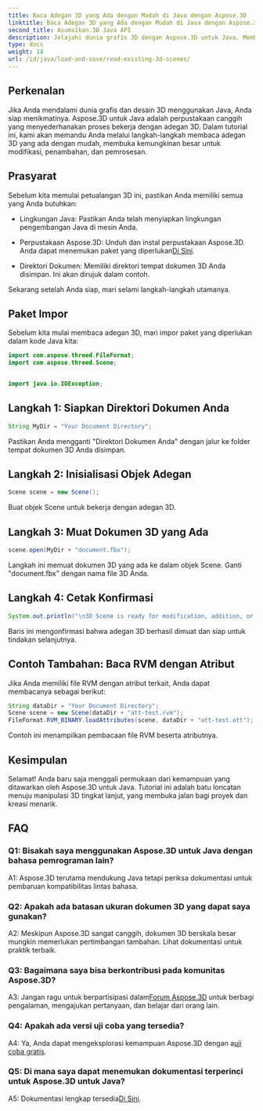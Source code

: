 ```yaml
---
title: Baca Adegan 3D yang Ada dengan Mudah di Java dengan Aspose.3D
linktitle: Baca Adegan 3D yang Ada dengan Mudah di Java dengan Aspose.3D
second_title: Asumsikan.3D Java API
description: Jelajahi dunia grafis 3D dengan Aspose.3D untuk Java. Membaca dan memanipulasi adegan 3D yang ada dengan mudah.
type: docs
weight: 14
url: /id/java/load-and-save/read-existing-3d-scenes/
---
```

## Perkenalan

Jika Anda mendalami dunia grafis dan desain 3D menggunakan Java, Anda siap menikmatinya. Aspose.3D untuk Java adalah perpustakaan canggih yang menyederhanakan proses bekerja dengan adegan 3D. Dalam tutorial ini, kami akan memandu Anda melalui langkah-langkah membaca adegan 3D yang ada dengan mudah, membuka kemungkinan besar untuk modifikasi, penambahan, dan pemrosesan.

## Prasyarat

Sebelum kita memulai petualangan 3D ini, pastikan Anda memiliki semua yang Anda butuhkan:

- Lingkungan Java: Pastikan Anda telah menyiapkan lingkungan pengembangan Java di mesin Anda.

-  Perpustakaan Aspose.3D: Unduh dan instal perpustakaan Aspose.3D. Anda dapat menemukan paket yang diperlukan[Di Sini](https://releases.aspose.com/3d/java/).

- Direktori Dokumen: Memiliki direktori tempat dokumen 3D Anda disimpan. Ini akan dirujuk dalam contoh.

Sekarang setelah Anda siap, mari selami langkah-langkah utamanya.

## Paket Impor

Sebelum kita mulai membaca adegan 3D, mari impor paket yang diperlukan dalam kode Java kita:

```java
import com.aspose.threed.FileFormat;
import com.aspose.threed.Scene;


import java.io.IOException;
```

## Langkah 1: Siapkan Direktori Dokumen Anda

```java
String MyDir = "Your Document Directory";
```

Pastikan Anda mengganti "Direktori Dokumen Anda" dengan jalur ke folder tempat dokumen 3D Anda disimpan.

## Langkah 2: Inisialisasi Objek Adegan

```java
Scene scene = new Scene();
```

Buat objek Scene untuk bekerja dengan adegan 3D.

## Langkah 3: Muat Dokumen 3D yang Ada

```java
scene.open(MyDir + "document.fbx");
```

Langkah ini memuat dokumen 3D yang ada ke dalam objek Scene. Ganti "document.fbx" dengan nama file 3D Anda.

## Langkah 4: Cetak Konfirmasi

```java
System.out.println("\n3D Scene is ready for modification, addition, or processing purposes.");
```

Baris ini mengonfirmasi bahwa adegan 3D berhasil dimuat dan siap untuk tindakan selanjutnya.

## Contoh Tambahan: Baca RVM dengan Atribut

Jika Anda memiliki file RVM dengan atribut terkait, Anda dapat membacanya sebagai berikut:

```java
String dataDir = "Your Document Directory";
Scene scene = new Scene(dataDir + "att-test.rvm");
FileFormat.RVM_BINARY.loadAttributes(scene, dataDir + "att-test.att");
```

Contoh ini menampilkan pembacaan file RVM beserta atributnya.

## Kesimpulan

Selamat! Anda baru saja menggali permukaan dari kemampuan yang ditawarkan oleh Aspose.3D untuk Java. Tutorial ini adalah batu loncatan menuju manipulasi 3D tingkat lanjut, yang membuka jalan bagi proyek dan kreasi menarik.

## FAQ

### Q1: Bisakah saya menggunakan Aspose.3D untuk Java dengan bahasa pemrograman lain?

A1: Aspose.3D terutama mendukung Java tetapi periksa dokumentasi untuk pembaruan kompatibilitas lintas bahasa.

### Q2: Apakah ada batasan ukuran dokumen 3D yang dapat saya gunakan?

A2: Meskipun Aspose.3D sangat canggih, dokumen 3D berskala besar mungkin memerlukan pertimbangan tambahan. Lihat dokumentasi untuk praktik terbaik.

### Q3: Bagaimana saya bisa berkontribusi pada komunitas Aspose.3D?

 A3: Jangan ragu untuk berpartisipasi dalam[Forum Aspose.3D](https://forum.aspose.com/c/3d/18) untuk berbagi pengalaman, mengajukan pertanyaan, dan belajar dari orang lain.

### Q4: Apakah ada versi uji coba yang tersedia?

 A4: Ya, Anda dapat mengeksplorasi kemampuan Aspose.3D dengan a[uji coba gratis](https://releases.aspose.com/).

### Q5: Di mana saya dapat menemukan dokumentasi terperinci untuk Aspose.3D untuk Java?

A5: Dokumentasi lengkap tersedia[Di Sini](https://reference.aspose.com/3d/java/).